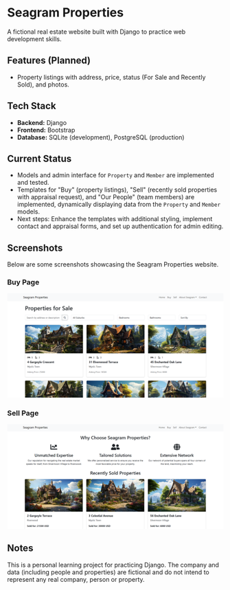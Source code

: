 # Seagram Properties

A fictional real estate website built with Django to practice web development skills.

## Features (Planned)
- Property listings with address, price, status (For Sale and Recently Sold), and photos.

## Tech Stack
- **Backend:** Django
- **Frontend:** Bootstrap
- **Database:** SQLite (development), PostgreSQL (production)

## Current Status
- Models and admin interface for `Property` and `Member` are implemented and tested.
- Templates for "Buy" (property listings), "Sell" (recently sold properties with appraisal request), and "Our People" (team members) are implemented, dynamically displaying data from the `Property` and `Member` models.
- Next steps: Enhance the templates with additional styling, implement contact and appraisal forms, and set up authentication for admin editing.

## Screenshots

Below are some screenshots showcasing the Seagram Properties website.

### Buy Page
![Buy Page](docs/screenshots/buy-page.png)

### Sell Page
![Sell Page](docs/screenshots/sell-page.png)

## Notes
This is a personal learning project for practicing Django. The company and data (including people and properties) are fictional and do not intend to represent any real company, person or property.